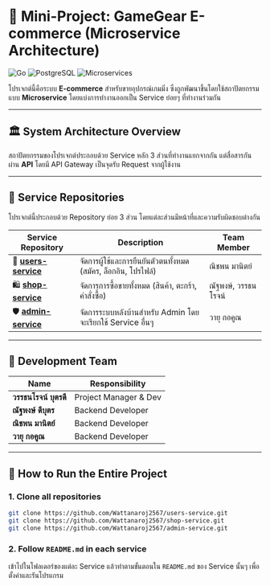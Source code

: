 # 🚀 Mini-Project: GameGear E-commerce (Microservice Architecture)

![Go](https://img.shields.io/badge/Go-1.24.6-00ADD8?style=for-the-badge\&logo=go)
![PostgreSQL](https://img.shields.io/badge/PostgreSQL-4169E1?style=for-the-badge\&logo=postgresql)
![Microservices](https://img.shields.io/badge/Architecture-Microservices-2ea44f?style=for-the-badge)

โปรเจกต์นี้คือระบบ **E-commerce** สำหรับขายอุปกรณ์เกมมิ่ง ซึ่งถูกพัฒนาขึ้นโดยใช้สถาปัตยกรรมแบบ **Microservice** โดยแบ่งการทำงานออกเป็น Service ย่อยๆ ที่ทำงานร่วมกัน

---

## 🏛️ System Architecture Overview

สถาปัตยกรรมของโปรเจกต์ประกอบด้วย Service หลัก 3 ส่วนที่ทำงานแยกจากกัน แต่สื่อสารกันผ่าน **API** โดยมี API Gateway เป็นจุดรับ Request จากผู้ใช้งาน

---

## 📂 Service Repositories

โปรเจกต์นี้ประกอบด้วย Repository ย่อย 3 ส่วน โดยแต่ละส่วนมีหน้าที่และความรับผิดชอบต่างกัน

| Service Repository                       | Description                                                    | Team Member         |
| ---------------------------------------- | -------------------------------------------------------------- | ------------------- |
| 👤 **[users-service](https://github.com/Wattanaroj2567/users-service.git)**  | จัดการผู้ใช้และการยืนยันตัวตนทั้งหมด (สมัคร, ล็อกอิน, โปรไฟล์) | ณิชพน มานิตย์       |
| 🛍️ **[shop-service](https://github.com/Wattanaroj2567/shop-service.git)**   | จัดการการซื้อขายทั้งหมด (สินค้า, ตะกร้า, คำสั่งซื้อ)           | ณัฐพงษ์, วรรธนโรจน์ |
| 🛡️ **[admin-service](https://github.com/Wattanaroj2567/admin-service.git)** | จัดการระบบหลังบ้านสำหรับ Admin โดยจะเรียกใช้ Service อื่นๆ     | วายุ กอคูณ          |

---

## 🤝 Development Team

| Name                  | Responsibility        |
| --------------------- | --------------------- |
| **วรรธนโรจน์ บุตรดี** | Project Manager & Dev |
| **ณัฐพงษ์ ดีบุตร**    | Backend Developer     |
| **ณิชพน มานิตย์**     | Backend Developer     |
| **วายุ กอคูณ**        | Backend Developer     |

---

## 🚀 How to Run the Entire Project

### 1. Clone all repositories

```bash
git clone https://github.com/Wattanaroj2567/users-service.git
git clone https://github.com/Wattanaroj2567/shop-service.git
git clone https://github.com/Wattanaroj2567/admin-service.git
```

### 2. Follow `README.md` in each service

เข้าไปในโฟลเดอร์ของแต่ละ Service แล้วทำตามขั้นตอนใน `README.md` ของ Service นั้นๆ เพื่อตั้งค่าและรันโปรแกรม
